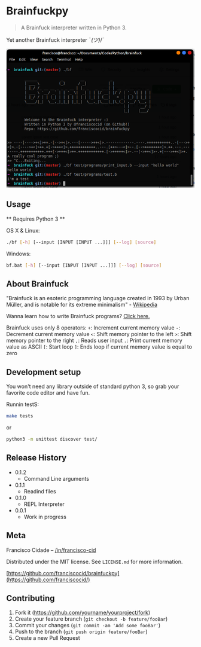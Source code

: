 # Brainfuckpy
> A Brainfuck interpreter written in Python 3.

Yet another Brainfuck interpreter ¯_(ツ)_/¯

![](doc/header.png)

## Usage

** Requires Python 3 **

OS X & Linux:

```sh
./bf [-h] [--input [INPUT [INPUT ...]]] [--log] [source]
```

Windows:

```sh
bf.bat [-h] [--input [INPUT [INPUT ...]]] [--log] [source]
```

## About Brainfuck

"Brainfuck is an esoteric programming language created in 1993 by Urban Müller, and is notable for its extreme minimalism" - [Wikipedia](https://en.wikipedia.org/wiki/Brainfuck)

Wanna learn how to write Brainfuck programs? [Click here.](https://gist.github.com/roachhd/dce54bec8ba55fb17d3a)

Brainfuck uses only 8 operators:
``+``: Increment current memory value
``-``: Decrement current memory value
``<``: Shift memory pointer to the left
``>``: Shift memory pointer to the right
``,``: Reads user input
``.``: Print current memory value as ASCII
``[``: Start loop
``]``: Ends loop if current memory value is equal to zero

## Development setup

You won't need any library outside of standard python 3, so grab your favorite code editor and have fun.

Runnin testS:
```sh
make tests
```

or

```sh
python3 -m unittest discover test/
```

## Release History

* 0.1.2
    * Command Line arguments
* 0.1.1
    * Readind files
* 0.1.0
    * REPL Interpreter
* 0.0.1
    * Work in progress

## Meta

Francisco Cidade – [/in/francisco-cid](https://www.linkedin.com/in/francisco-cid/)

Distributed under the MIT license. See ``LICENSE.md`` for more information.

[https://github.com/franciscocid/brainfuckpy](https://github.com/franciscocid/)

## Contributing

1. Fork it (<https://github.com/yourname/yourproject/fork>)
2. Create your feature branch (`git checkout -b feature/fooBar`)
3. Commit your changes (`git commit -am 'Add some fooBar'`)
4. Push to the branch (`git push origin feature/fooBar`)
5. Create a new Pull Request